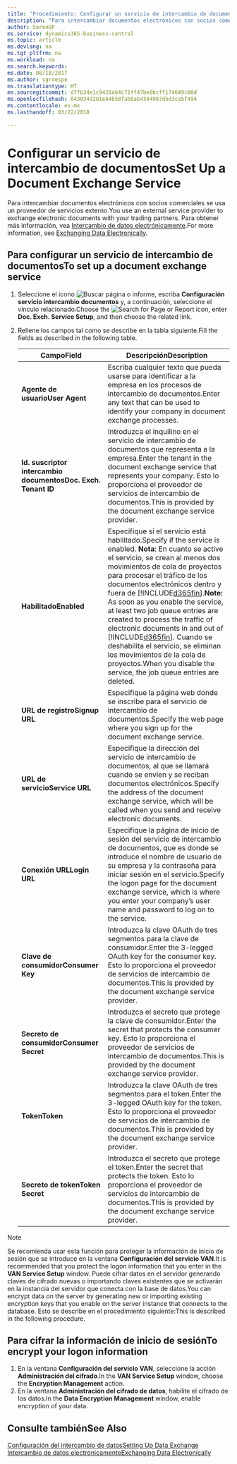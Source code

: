 ```yaml
---
title: 'Procedimiento: Configurar un servicio de intercambio de documentos | Documentos de Microsoft'
description: "Para intercambiar documentos electrónicos con socios comerciales se usa un proveedor de servicios externo."
author: SorenGP
ms.service: dynamics365-business-central
ms.topic: article
ms.devlang: na
ms.tgt_pltfrm: na
ms.workload: na
ms.search.keywords: 
ms.date: 08/18/2017
ms.author: sgroespe
ms.translationtype: HT
ms.sourcegitcommit: d7fb34e1c9428a64c71ff47be8bcff174649c00d
ms.openlocfilehash: 043034d281eb4b58fab8ab4344987d5d3ca5f494
ms.contentlocale: es-mx
ms.lasthandoff: 03/22/2018

---
```

# <a name="set-up-a-document-exchange-service"></a><span data-ttu-id="e6d0b-103">Configurar un servicio de intercambio de documentos</span><span class="sxs-lookup"><span data-stu-id="e6d0b-103">Set Up a Document Exchange Service</span></span>
<span data-ttu-id="e6d0b-104">Para intercambiar documentos electrónicos con socios comerciales se usa un proveedor de servicios externo.</span><span class="sxs-lookup"><span data-stu-id="e6d0b-104">You use an external service provider to exchange electronic documents with your trading partners.</span></span> <span data-ttu-id="e6d0b-105">Para obtener más información, vea [Intercambio de datos electrónicamente](across-data-exchange.md).</span><span class="sxs-lookup"><span data-stu-id="e6d0b-105">For more information, see [Exchanging Data Electronically](across-data-exchange.md).</span></span>  

## <a name="to-set-up-a-document-exchange-service"></a><span data-ttu-id="e6d0b-106">Para configurar un servicio de intercambio de documentos</span><span class="sxs-lookup"><span data-stu-id="e6d0b-106">To set up a document exchange service</span></span>  
1. <span data-ttu-id="e6d0b-107">Seleccione el icono ![Buscar página o informe](media/ui-search/search_small.png "icono Buscar página o informe"), escriba **Configuración servicio intercambio documentos** y, a continuación, seleccione el vínculo relacionado.</span><span class="sxs-lookup"><span data-stu-id="e6d0b-107">Choose the ![Search for Page or Report](media/ui-search/search_small.png "Search for Page or Report icon") icon, enter **Doc. Exch. Service Setup**, and then choose the related link.</span></span>  
2. <span data-ttu-id="e6d0b-108">Rellene los campos tal como se describe en la tabla siguiente.</span><span class="sxs-lookup"><span data-stu-id="e6d0b-108">Fill the fields as described in the following table.</span></span>  

    |<span data-ttu-id="e6d0b-109">Campo</span><span class="sxs-lookup"><span data-stu-id="e6d0b-109">Field</span></span>|<span data-ttu-id="e6d0b-110">Descripción</span><span class="sxs-lookup"><span data-stu-id="e6d0b-110">Description</span></span>|  
    |---------------------------------|---------------------------------------|  
    |<span data-ttu-id="e6d0b-111">**Agente de usuario**</span><span class="sxs-lookup"><span data-stu-id="e6d0b-111">**User Agent**</span></span>|<span data-ttu-id="e6d0b-112">Escriba cualquier texto que pueda usarse para identificar a la empresa en los procesos de intercambio de documentos.</span><span class="sxs-lookup"><span data-stu-id="e6d0b-112">Enter any text that can be used to identify your company in document exchange processes.</span></span>|  
    |<span data-ttu-id="e6d0b-113">**Id. suscriptor intercambio documentos**</span><span class="sxs-lookup"><span data-stu-id="e6d0b-113">**Doc. Exch. Tenant ID**</span></span>|<span data-ttu-id="e6d0b-114">Introduzca el inquilino en el servicio de intercambio de documentos que representa a la empresa.</span><span class="sxs-lookup"><span data-stu-id="e6d0b-114">Enter the tenant in the document exchange service that represents your company.</span></span> <span data-ttu-id="e6d0b-115">Esto lo proporciona el proveedor de servicios de intercambio de documentos.</span><span class="sxs-lookup"><span data-stu-id="e6d0b-115">This is provided by the document exchange service provider.</span></span>|  
    |<span data-ttu-id="e6d0b-116">**Habilitado**</span><span class="sxs-lookup"><span data-stu-id="e6d0b-116">**Enabled**</span></span>|<span data-ttu-id="e6d0b-117">Especifique si el servicio está habilitado.</span><span class="sxs-lookup"><span data-stu-id="e6d0b-117">Specify if the service is enabled.</span></span> <span data-ttu-id="e6d0b-118">**Nota**: En cuanto se active el servicio, se crean al menos dos movimientos de cola de proyectos para procesar el tráfico de los documentos electrónicos dentro y fuera de [!INCLUDE[d365fin](includes/d365fin_md.md)].</span><span class="sxs-lookup"><span data-stu-id="e6d0b-118">**Note:**  As soon as you enable the service, at least two job queue entries are created to process the traffic of electronic documents in and out of [!INCLUDE[d365fin](includes/d365fin_md.md)].</span></span> <span data-ttu-id="e6d0b-119">Cuando se deshabilita el servicio, se eliminan los movimientos de la cola de proyectos.</span><span class="sxs-lookup"><span data-stu-id="e6d0b-119">When you disable the service, the job queue entries are deleted.</span></span>|  
    |<span data-ttu-id="e6d0b-120">**URL de registro**</span><span class="sxs-lookup"><span data-stu-id="e6d0b-120">**Signup URL**</span></span>|<span data-ttu-id="e6d0b-121">Especifique la página web donde se inscribe para el servicio de intercambio de documentos.</span><span class="sxs-lookup"><span data-stu-id="e6d0b-121">Specify the web page where you sign up for the document exchange service.</span></span>|  
    |<span data-ttu-id="e6d0b-122">**URL de servicio**</span><span class="sxs-lookup"><span data-stu-id="e6d0b-122">**Service URL**</span></span>|<span data-ttu-id="e6d0b-123">Especifique la dirección del servicio de intercambio de documentos, al que se llamará cuando se envíen y se reciban documentos electrónicos.</span><span class="sxs-lookup"><span data-stu-id="e6d0b-123">Specify the address of the document exchange service, which will be called when you send and receive electronic documents.</span></span>|  
    |<span data-ttu-id="e6d0b-124">**Conexión URL**</span><span class="sxs-lookup"><span data-stu-id="e6d0b-124">**Login URL**</span></span>|<span data-ttu-id="e6d0b-125">Especifique la página de inicio de sesión del servicio de intercambio de documentos, que es donde se introduce el nombre de usuario de su empresa y la contraseña para iniciar sesión en el servicio.</span><span class="sxs-lookup"><span data-stu-id="e6d0b-125">Specify the logon page for the document exchange service, which is where you enter your company’s user name and password to log on to the service.</span></span>|  
    |<span data-ttu-id="e6d0b-126">**Clave de consumidor**</span><span class="sxs-lookup"><span data-stu-id="e6d0b-126">**Consumer Key**</span></span>|<span data-ttu-id="e6d0b-127">Introduzca la clave OAuth de tres segmentos para la clave de consumidor.</span><span class="sxs-lookup"><span data-stu-id="e6d0b-127">Enter the 3-legged OAuth key for the consumer key.</span></span> <span data-ttu-id="e6d0b-128">Esto lo proporciona el proveedor de servicios de intercambio de documentos.</span><span class="sxs-lookup"><span data-stu-id="e6d0b-128">This is provided by the document exchange service provider.</span></span>|  
    |<span data-ttu-id="e6d0b-129">**Secreto de consumidor**</span><span class="sxs-lookup"><span data-stu-id="e6d0b-129">**Consumer Secret**</span></span>|<span data-ttu-id="e6d0b-130">Introduzca el secreto que protege la clave de consumidor.</span><span class="sxs-lookup"><span data-stu-id="e6d0b-130">Enter the secret that protects the consumer key.</span></span> <span data-ttu-id="e6d0b-131">Esto lo proporciona el proveedor de servicios de intercambio de documentos.</span><span class="sxs-lookup"><span data-stu-id="e6d0b-131">This is provided by the document exchange service provider.</span></span>|  
    |<span data-ttu-id="e6d0b-132">**Token**</span><span class="sxs-lookup"><span data-stu-id="e6d0b-132">**Token**</span></span>|<span data-ttu-id="e6d0b-133">Introduzca la clave OAuth de tres segmentos para el token.</span><span class="sxs-lookup"><span data-stu-id="e6d0b-133">Enter the 3-legged OAuth key for the token.</span></span> <span data-ttu-id="e6d0b-134">Esto lo proporciona el proveedor de servicios de intercambio de documentos.</span><span class="sxs-lookup"><span data-stu-id="e6d0b-134">This is provided by the document exchange service provider.</span></span>|  
    |<span data-ttu-id="e6d0b-135">**Secreto de token**</span><span class="sxs-lookup"><span data-stu-id="e6d0b-135">**Token Secret**</span></span>|<span data-ttu-id="e6d0b-136">Introduzca el secreto que protege el token.</span><span class="sxs-lookup"><span data-stu-id="e6d0b-136">Enter the secret that protects the token.</span></span> <span data-ttu-id="e6d0b-137">Esto lo proporciona el proveedor de servicios de intercambio de documentos.</span><span class="sxs-lookup"><span data-stu-id="e6d0b-137">This is provided by the document exchange service provider.</span></span>|  

> [!NOTE]  
>  <span data-ttu-id="e6d0b-138">Se recomienda usar esta función para proteger la información de inicio de sesión que se introduce en la ventana **Configuración del servicio VAN**.</span><span class="sxs-lookup"><span data-stu-id="e6d0b-138">It is recommended that you protect the logon information that you enter in the **VAN Service Setup** window.</span></span> <span data-ttu-id="e6d0b-139">Puede cifrar datos en el servidor generando claves de cifrado nuevas o importando claves existentes que se activarán en la instancia del servidor que conecta con la base de datos.</span><span class="sxs-lookup"><span data-stu-id="e6d0b-139">You can encrypt data on the server by generating new or importing existing encryption keys that you enable on the server instance that connects to the database.</span></span> <span data-ttu-id="e6d0b-140">Esto se describe en el procedimiento siguiente:</span><span class="sxs-lookup"><span data-stu-id="e6d0b-140">This is described in the following procedure.</span></span>  

## <a name="to-encrypt-your-logon-information"></a><span data-ttu-id="e6d0b-141">Para cifrar la información de inicio de sesión</span><span class="sxs-lookup"><span data-stu-id="e6d0b-141">To encrypt your logon information</span></span>  
1. <span data-ttu-id="e6d0b-142">En la ventana **Configuración del servicio VAN**, seleccione la acción **Administración del cifrado**.</span><span class="sxs-lookup"><span data-stu-id="e6d0b-142">In the **VAN Service Setup** window, choose the **Encryption Management** action.</span></span>  
2. <span data-ttu-id="e6d0b-143">En la ventana **Administración del cifrado de datos**, habilite el cifrado de los datos.</span><span class="sxs-lookup"><span data-stu-id="e6d0b-143">In the **Data Encryption Management** window, enable encryption of your data.</span></span> <!--For more information, see [Manage Data Encryption](../manage-data-encryption.md).-->  

## <a name="see-also"></a><span data-ttu-id="e6d0b-144">Consulte también</span><span class="sxs-lookup"><span data-stu-id="e6d0b-144">See Also</span></span>  
[<span data-ttu-id="e6d0b-145">Configuración del intercambio de datos</span><span class="sxs-lookup"><span data-stu-id="e6d0b-145">Setting Up Data Exchange</span></span>](across-set-up-data-exchange.md)  
[<span data-ttu-id="e6d0b-146">Intercambio de datos electrónicamente</span><span class="sxs-lookup"><span data-stu-id="e6d0b-146">Exchanging Data Electronically</span></span>](across-data-exchange.md)

